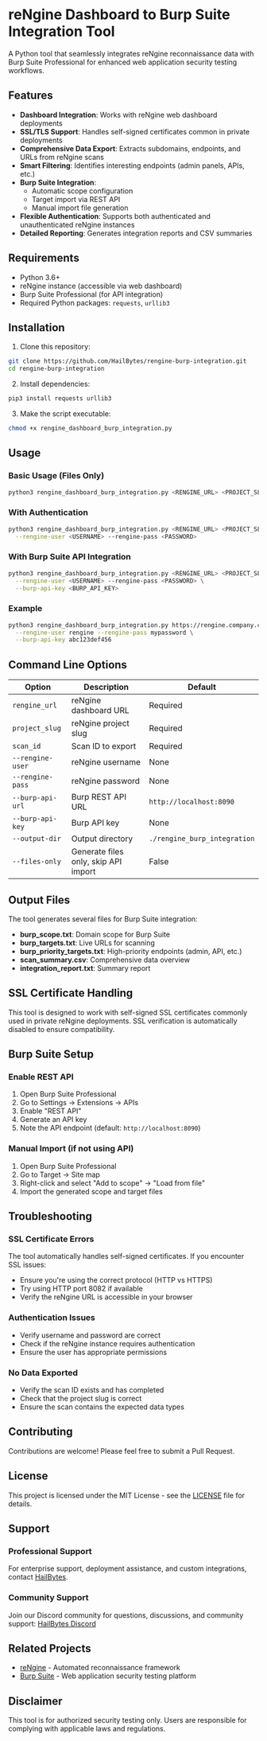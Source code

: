 # reNgine Dashboard to Burp Suite Integration Tool

A Python tool that seamlessly integrates reNgine reconnaissance data with Burp Suite Professional for enhanced web application security testing workflows.

## Features

- **Dashboard Integration**: Works with reNgine web dashboard deployments
- **SSL/TLS Support**: Handles self-signed certificates common in private deployments
- **Comprehensive Data Export**: Extracts subdomains, endpoints, and URLs from reNgine scans
- **Smart Filtering**: Identifies interesting endpoints (admin panels, APIs, etc.)
- **Burp Suite Integration**: 
  - Automatic scope configuration
  - Target import via REST API
  - Manual import file generation
- **Flexible Authentication**: Supports both authenticated and unauthenticated reNgine instances
- **Detailed Reporting**: Generates integration reports and CSV summaries

## Requirements

- Python 3.6+
- reNgine instance (accessible via web dashboard)
- Burp Suite Professional (for API integration)
- Required Python packages: `requests`, `urllib3`

## Installation

1. Clone this repository:
```bash
git clone https://github.com/HailBytes/rengine-burp-integration.git
cd rengine-burp-integration
```

2. Install dependencies:
```bash
pip3 install requests urllib3
```

3. Make the script executable:
```bash
chmod +x rengine_dashboard_burp_integration.py
```

## Usage

### Basic Usage (Files Only)
```bash
python3 rengine_dashboard_burp_integration.py <RENGINE_URL> <PROJECT_SLUG> <SCAN_ID>
```

### With Authentication
```bash
python3 rengine_dashboard_burp_integration.py <RENGINE_URL> <PROJECT_SLUG> <SCAN_ID> \
  --rengine-user <USERNAME> --rengine-pass <PASSWORD>
```

### With Burp Suite API Integration
```bash
python3 rengine_dashboard_burp_integration.py <RENGINE_URL> <PROJECT_SLUG> <SCAN_ID> \
  --rengine-user <USERNAME> --rengine-pass <PASSWORD> \
  --burp-api-key <BURP_API_KEY>
```

### Example
```bash
python3 rengine_dashboard_burp_integration.py https://rengine.company.com hailbytes-test-lab 6 \
  --rengine-user rengine --rengine-pass mypassword \
  --burp-api-key abc123def456
```

## Command Line Options

| Option | Description | Default |
|--------|-------------|---------|
| `rengine_url` | reNgine dashboard URL | Required |
| `project_slug` | reNgine project slug | Required |
| `scan_id` | Scan ID to export | Required |
| `--rengine-user` | reNgine username | None |
| `--rengine-pass` | reNgine password | None |
| `--burp-api-url` | Burp REST API URL | `http://localhost:8090` |
| `--burp-api-key` | Burp API key | None |
| `--output-dir` | Output directory | `./rengine_burp_integration` |
| `--files-only` | Generate files only, skip API import | False |

## Output Files

The tool generates several files for Burp Suite integration:

- **burp_scope.txt**: Domain scope for Burp Suite
- **burp_targets.txt**: Live URLs for scanning
- **burp_priority_targets.txt**: High-priority endpoints (admin, API, etc.)
- **scan_summary.csv**: Comprehensive data overview
- **integration_report.txt**: Summary report

## SSL Certificate Handling

This tool is designed to work with self-signed SSL certificates commonly used in private reNgine deployments. SSL verification is automatically disabled to ensure compatibility.

## Burp Suite Setup

### Enable REST API
1. Open Burp Suite Professional
2. Go to Settings → Extensions → APIs
3. Enable "REST API" 
4. Generate an API key
5. Note the API endpoint (default: `http://localhost:8090`)

### Manual Import (if not using API)
1. Open Burp Suite Professional
2. Go to Target → Site map
3. Right-click and select "Add to scope" → "Load from file"
4. Import the generated scope and target files

## Troubleshooting

### SSL Certificate Errors
The tool automatically handles self-signed certificates. If you encounter SSL issues:
- Ensure you're using the correct protocol (HTTP vs HTTPS)
- Try using HTTP port 8082 if available
- Verify the reNgine URL is accessible in your browser

### Authentication Issues
- Verify username and password are correct
- Check if the reNgine instance requires authentication
- Ensure the user has appropriate permissions

### No Data Exported
- Verify the scan ID exists and has completed
- Check that the project slug is correct
- Ensure the scan contains the expected data types

## Contributing

Contributions are welcome! Please feel free to submit a Pull Request.

## License

This project is licensed under the MIT License - see the [LICENSE](LICENSE) file for details.

## Support

### Professional Support
For enterprise support, deployment assistance, and custom integrations, contact [HailBytes](https://hailbytes.com/contact-us/).

### Community Support
Join our Discord community for questions, discussions, and community support: [HailBytes Discord](https://discord.gg/R4SUDQaUPG)

## Related Projects

- [reNgine](https://github.com/yogeshojha/rengine) - Automated reconnaissance framework
- [Burp Suite](https://portswigger.net/burp) - Web application security testing platform

## Disclaimer

This tool is for authorized security testing only. Users are responsible for complying with applicable laws and regulations.
